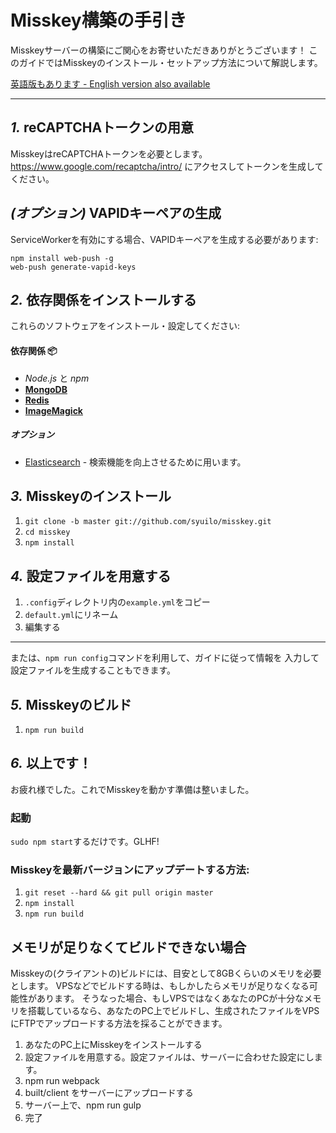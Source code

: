 Misskey構築の手引き
================================================================

Misskeyサーバーの構築にご関心をお寄せいただきありがとうございます！
このガイドではMisskeyのインストール・セットアップ方法について解説します。

[英語版もあります - English version also available](./setup.en.md)

----------------------------------------------------------------

*1.* reCAPTCHAトークンの用意
----------------------------------------------------------------
MisskeyはreCAPTCHAトークンを必要とします。
https://www.google.com/recaptcha/intro/ にアクセスしてトークンを生成してください。

*(オプション)* VAPIDキーペアの生成
----------------------------------------------------------------
ServiceWorkerを有効にする場合、VAPIDキーペアを生成する必要があります:

``` shell
npm install web-push -g
web-push generate-vapid-keys
```

*2.* 依存関係をインストールする
----------------------------------------------------------------
これらのソフトウェアをインストール・設定してください:

#### 依存関係 :package:
* *Node.js* と *npm*
* **[MongoDB](https://www.mongodb.com/)**
* **[Redis](https://redis.io/)**
* **[ImageMagick](http://www.imagemagick.org/script/index.php)**

##### オプション
* [Elasticsearch](https://www.elastic.co/) - 検索機能を向上させるために用います。

*3.* Misskeyのインストール
----------------------------------------------------------------
1. `git clone -b master git://github.com/syuilo/misskey.git`
2. `cd misskey`
3. `npm install`

*4.* 設定ファイルを用意する
----------------------------------------------------------------
1. `.config`ディレクトリ内の`example.yml`をコピー
2. `default.yml`にリネーム
3. 編集する

---

または、`npm run config`コマンドを利用して、ガイドに従って情報を
入力して設定ファイルを生成することもできます。

*5.* Misskeyのビルド
----------------------------------------------------------------
1. `npm run build`

*6.* 以上です！
----------------------------------------------------------------
お疲れ様でした。これでMisskeyを動かす準備は整いました。

### 起動
`sudo npm start`するだけです。GLHF!

### Misskeyを最新バージョンにアップデートする方法:
1. `git reset --hard && git pull origin master`
2. `npm install`
3. `npm run build`

## メモリが足りなくてビルドできない場合
Misskeyの(クライアントの)ビルドには、目安として8GBくらいのメモリを必要とします。
VPSなどでビルドする時は、もしかしたらメモリが足りなくなる可能性があります。
そうなった場合、もしVPSではなくあなたのPCが十分なメモリを搭載しているなら、あなたのPC上でビルドし、生成されたファイルをVPSにFTPでアップロードする方法を採ることができます。

1. あなたのPC上にMisskeyをインストールする
2. 設定ファイルを用意する。設定ファイルは、サーバーに合わせた設定にします。
3. npm run webpack
4. built/client をサーバーにアップロードする
5. サーバー上で、npm run gulp
6. 完了